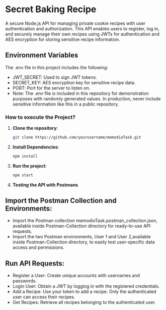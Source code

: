 # Secret Baking Recipe

A secure Node.js API for managing private cookie recipes with user authentication and authorization. This API enables users to register, log in, and securely manage their own recipes using JWTs for authentication and AES encryption for storing sensitive recipe information.

## Environment Variables
The .env file in this project includes the following:

- JWT_SECRET: Used to sign JWT tokens.
- SECRET_KEY: AES encryption key for sensitive recipe data.
- PORT: Port for the server to listen on.
- Note: The .env file is included in this repository for demonstration purposes with randomly generated values. In production, never include sensitive information like this in a public repository.

### How to execute the Project?

1. **Clone the repository**:
   ```bash
   git clone https://github.com/yourusername/memodioTask.git
   
2. **Install Dependencies**:
   ```bash
   npm install
   
3. **Run the project**:
   ```bash
   npm start

3. **Testing the API with Postmans**
  

## Import the Postman Collection and Environments:

- Import the Postman collection memodioTask.postman_collection.json, available inside Postman-Collection directory for ready-to-use API requests.
- Import the two Postman environments, User 1 and User 2,available inside Postman-Collection directory, to easily test user-specific data access and permissions.

## Run API Requests:

- Register a User: Create unique accounts with usernames and passwords.
- Login User: Obtain a JWT by logging in with the registered credentials.
- Add a Recipe: Use your token to add a recipe. Only the authenticated user can access their recipes.
- Get Recipes: Retrieve all recipes belonging to the authenticated user.
